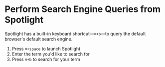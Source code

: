 # Perform Search Engine Queries from Spotlight

Spotlight has a built-in keyboard shortcut—`⌘+b`—to query the default browser's default search engine.

1. Press `⌘+space` to launch Spotlight
2. Enter the term you'd like to search for
3. Press `⌘+b` to search for your term
